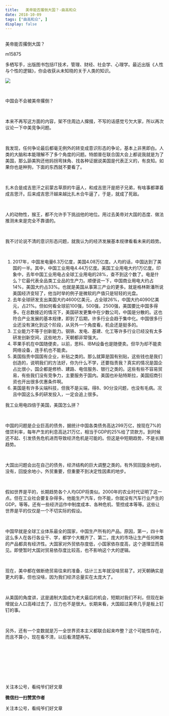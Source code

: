 ```yaml
---
title:   美帝能否撂倒大国？-曲高和众
date: 2018-10-09
tags: ["曲高和众", ]
display: false
---
```



## 



美帝能否撂倒大国？




m15875




多栖写手，出版图书包括IT技术，管理、财经、社会学、心理学。最近出版《人性与个性的逻辑》，你会收获从未知晓的关于人类的知识。


<img class="" data-ratio="0.7211538461538461" data-s="300,640" src="https://mmbiz.qpic.cn/mmbiz_jpg/fxGMiaL5Zj1jtmc1fKrmtsyy1OCteAlWgW4RKPrq4JgxBlBbsBQxszMXpjiaQzicBfu8mAibOdhwK3vAtuoTWia2WRA/640?wx_fmt=jpeg" data-type="jpeg" data-w="416" style=""/>

&nbsp;

中国会不会被美帝撂倒？

&nbsp;

本来不再写这方面的内容，架不住周边人撺掇，不写的话感觉亏欠大家，所以再次议论一下中美竞争问题。

&nbsp;

我发现，任何争论最后都毫无例外的转变成意识形态的争论，基本上非黑即白。人类的大脑和本能理解不了多个角度的问题。特朗普在联合国大会上都说我就是为了美国，那么舔美狗还他妈拐弯抹角、找各种证据说美国是代表正义的，有良知。如果你也是种狗，下面的东西就不要看了。

&nbsp;

扎木合是成吉思汗之前蒙古草原的牛逼人，和成吉思汗是把子兄弟，有啥事都罩着成吉思汗。后来成吉思汗越来越比扎木合牛逼了，于是，就成了死敌。

&nbsp;

人的动物性，猴王，都不允许手下挑战他的地位。用过去美帝对大国的态度、做法推测未来是完全不靠谱的。

&nbsp;

我不讨论说不清的意识形态问题，就我认为的经济发展基本规律看看未来的趋势。

&nbsp;
1. 2017年，中国发电量6.3万亿度，美国4.08万亿度。人均的话，中国达到了美国的一半。其中，中国工业用电4.44万亿度。美国工业用电大约1万亿度。印象中，去年中国工业用电占全球工业用电的28%，查不到这个数了。电是什么？它最代表全品类工业品的生产力。顺便说一下，中国商业用电大约占14%，美国大约占33%。也就是美国从事第三产业的更多。就是格林斯潘所说美国经济变轻了，他当时举的例子是微软的产值只是轻轻的光盘。
&nbsp;
1. 去年全球研发支出美国大约4600亿美元，占全球26%，中国大约4090亿美元，占21%。但如何看全球前100强，500强，2500强，美国要比中国多得多。在总数接近的情况下，美国研发更集中在少数公司，中国是分散的。这也符合产业发展的基本规律，即到了后期，许多行业会趋于集中化。中国很多行业还没有演化到这个阶段，从另外一个角度看，机会还是挺多的。
&nbsp;
1. 工业能力不等于创新能力。钢铁、发电、基建、化工等许多行业已经没有太多研发创新空间，这些地方，天朝都非常强大。
&nbsp;
1. 苹果手机在中国随便卖，以前，思科、IBM设备也是随便卖。但华为却不能卖网络设备，连手机也不能卖。
&nbsp;
1. 美国指责中国国有企业，补贴之类的。那么就算是国有别贴，这些钱也是我们创造的，说明我们的方法好，你为什么不学，还要指责我？真实的情况是国企占比很小，国企都是修桥、建路、电信服务、银行之类的。这些有些不容易贸易，有些我们没有竞争力，主要服务于国内。美国也补贴特斯拉，美国招商引资也开出很多优惠条件啊。
&nbsp;
1. 美国是有许多尖端科技，但我不是尖端，得8、90分没问题，也没有毛病。况且中国这么多的研发投入，一定会追上很多。
&nbsp;

我工业用电四倍于美国，美国怎么拼？

&nbsp;

中国的问题是企业巨高的债务，据统计中国各类债务高达299万亿，按现在7%的借贷利率，每年产生的利息高达21万亿，相当于GDP的25%给了贷款方。到时候还不起、引发债务危机进而导致经济危机是可能的。但这是中短期趋势，不是长期趋势。

&nbsp;

大国出问题会出在自己的债务，经济结构的巨大调整之类的。有外贸回旋余地的，没有，回旋余地小，外贸重要，但重要不到决定性因素的地步。

&nbsp;

假如世界是平的，长期趋势各个人均GDP将类似。2000年的农业时代证明了这一点。但在工业社会要复杂得多。他能生产汽车，你不能，你就没有汽车行业产生的GDP。等等。还有一些经济运作中制度成本、各种危机、管控成本等等。这些让世界是平的仅仅是一个不切实际的假设。

&nbsp;

中国早就是全球工业体系最全的国家，中国生产所有的产品。原因，第一，四十年这么多人在各行各业干、学，都学个大概齐了、第二，庞大的市场让生产任何种类的产品都具有经济性。大国家对外贸依存度低，小国家依存度高，这个道理显而易见。即使暂时大国对贸易依存度比较高，也不影响这个大的逻辑。

&nbsp;

现在，美中都在做断绝贸易往来的准备，估计三五年就没啥贸易了。对天朝确实是更大的事，但也没啥，因为我们经济总量实在太庞大了。

&nbsp;

从美国的角度讲，这是遏制大国成为老大最后的机会，短期对我们不利，但现在新增就业人口高峰过去了，压力也不是很大。长期来看，大国超过美帝几乎是板上钉钉的事。

&nbsp;

另外，还有一个变数就是万一全世界资本主义都联合起来咋整？这个可能性存在，而且不算小，现在看不清，以后看清楚再写。

&nbsp;

&nbsp;

&nbsp;

&nbsp;



关注本公号，看纯爷们好文章


**微信扫一扫赞赏作者**






关注本公号，看纯爷们好文章